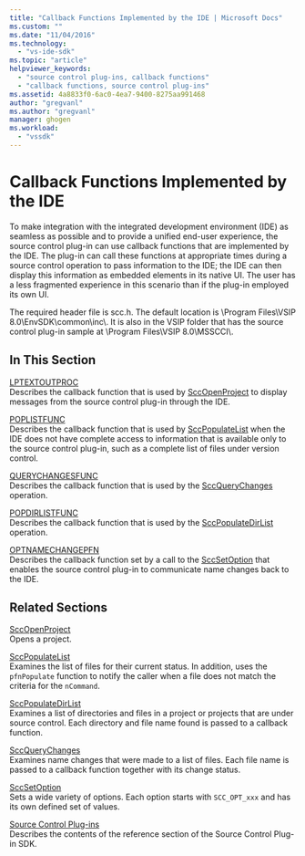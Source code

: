 ```yaml
---
title: "Callback Functions Implemented by the IDE | Microsoft Docs"
ms.custom: ""
ms.date: "11/04/2016"
ms.technology: 
  - "vs-ide-sdk"
ms.topic: "article"
helpviewer_keywords: 
  - "source control plug-ins, callback functions"
  - "callback functions, source control plug-ins"
ms.assetid: 4a8833f0-6ac0-4ea7-9400-8275aa991468
author: "gregvanl"
ms.author: "gregvanl"
manager: ghogen
ms.workload: 
  - "vssdk"
---
```

# Callback Functions Implemented by the IDE
To make integration with the integrated development environment (IDE) as seamless as possible and to provide a unified end-user experience, the source control plug-in can use callback functions that are implemented by the IDE. The plug-in can call these functions at appropriate times during a source control operation to pass information to the IDE; the IDE can then display this information as embedded elements in its native UI. The user has a less fragmented experience in this scenario than if the plug-in employed its own UI.  
  
 The required header file is scc.h. The default location is \Program Files\VSIP 8.0\EnvSDK\common\inc\\. It is also in the VSIP folder that has the source control plug-in sample at \Program Files\VSIP 8.0\MSSCCI\\.  
  
## In This Section  
 [LPTEXTOUTPROC](../extensibility/lptextoutproc.md)  
 Describes the callback function that is used by [SccOpenProject](../extensibility/sccopenproject-function.md) to display messages from the source control plug-in through the IDE.  
  
 [POPLISTFUNC](../extensibility/poplistfunc.md)  
 Describes the callback function that is used by [SccPopulateList](../extensibility/sccpopulatelist-function.md) when the IDE does not have complete access to information that is available only to the source control plug-in, such as a complete list of files under version control.  
  
 [QUERYCHANGESFUNC](../extensibility/querychangesfunc.md)  
 Describes the callback function that is used by the [SccQueryChanges](../extensibility/sccquerychanges-function.md) operation.  
  
 [POPDIRLISTFUNC](../extensibility/popdirlistfunc.md)  
 Describes the callback function that is used by the [SccPopulateDirList](../extensibility/sccpopulatedirlist-function.md) operation.  
  
 [OPTNAMECHANGEPFN](../extensibility/optnamechangepfn.md)  
 Describes the callback function set by a call to the [SccSetOption](../extensibility/sccsetoption-function.md) that enables the source control plug-in to communicate name changes back to the IDE.  
  
## Related Sections  
 [SccOpenProject](../extensibility/sccopenproject-function.md)  
 Opens a project.  
  
 [SccPopulateList](../extensibility/sccpopulatelist-function.md)  
 Examines the list of files for their current status. In addition, uses the `pfnPopulate` function to notify the caller when a file does not match the criteria for the `nCommand`.  
  
 [SccPopulateDirList](../extensibility/sccpopulatedirlist-function.md)  
 Examines a list of directories and files in a project or projects that are under source control. Each directory and file name found is passed to a callback function.  
  
 [SccQueryChanges](../extensibility/sccquerychanges-function.md)  
 Examines name changes that were made to a list of files. Each file name is passed to a callback function together with its change status.  
  
 [SccSetOption](../extensibility/sccsetoption-function.md)  
 Sets a wide variety of options. Each option starts with `SCC_OPT_xxx` and has its own defined set of values.  
  
 [Source Control Plug-ins](../extensibility/source-control-plug-ins.md)  
 Describes the contents of the reference section of the Source Control Plug-in SDK.